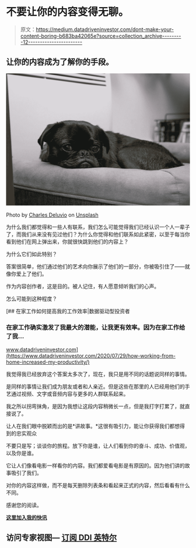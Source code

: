 # 不要让你的内容变得无聊。

> 原文：<https://medium.datadriveninvestor.com/dont-make-your-content-boring-b683ba42065e?source=collection_archive---------12----------------------->

## 让你的内容成为了解你的手段。

![](img/e6001247f21f76bfd8ae301ee5a77380.png)

Photo by [Charles Deluvio](https://unsplash.com/@charlesdeluvio?utm_source=medium&utm_medium=referral) on [Unsplash](https://unsplash.com?utm_source=medium&utm_medium=referral)

为什么我们都觉得和一些人有联系，我们怎么可能觉得我们已经认识一个人一辈子了，而我们从来没有见过他们？为什么你觉得和他们联系如此紧密，以至于每当你看到他们在网上弹出来，你就很快跳到他们的内容上？

为什么它们如此特别？

答案很简单，他们通过他们的艺术向你展示了他们的一部分，你被吸引住了——就像你爱上了他们。

作为内容创作者，这是目的。被人记住，有人愿意倾听我们的心声。

怎么可能到这种程度？

[](https://www.datadriveninvestor.com/2020/07/29/how-working-from-home-increased-my-productivity/) [## 在家工作如何提高我的工作效率|数据驱动型投资者

### 在家工作确实激发了我最大的潜能，让我更有效率。因为在家工作给了我…

www.datadriveninvestor.com](https://www.datadriveninvestor.com/2020/07/29/how-working-from-home-increased-my-productivity/) 

我觉得我已经放弃这个答案太多次了，现在，我只是用不同的话题说同样的事情。

是同样的事情让我们成为朋友或者和人亲近。但是这些在那里的人已经用他们的手艺通过视频、文字或音频内容与更多的人群联系起来。

我之所以拐弯抹角，是因为我想让这段内容稍微长一点，但是我打字打累了，就直接说了。

让人在我们眼中脱颖而出的是*讲故事。*这很有吸引力，能让你获得我们都想得到的忠实观众

不要只是写；谈谈你的旅程。放下你是谁，让人们看到你的奋斗、成功、价值观，以及你是谁。

它让人们像看电影一样看你的内容。我们都爱看电影是有原因的。因为他们讲的故事吸引了我们。

对你的内容这样做，而不是每天删除列表条和看起来正式的内容，然后看看有什么不同。

感谢您的阅读。

[**这里加入我的快讯**](https://mailchi.mp/91ab170a8236/tochukwu)

## 访问专家视图— [订阅 DDI 英特尔](https://datadriveninvestor.com/ddi-intel)